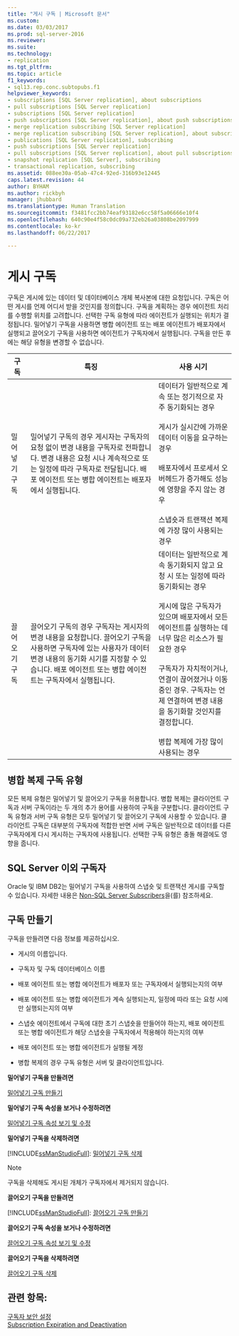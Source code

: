 ```yaml
---
title: "게시 구독 | Microsoft 문서"
ms.custom: 
ms.date: 03/03/2017
ms.prod: sql-server-2016
ms.reviewer: 
ms.suite: 
ms.technology:
- replication
ms.tgt_pltfrm: 
ms.topic: article
f1_keywords:
- sql13.rep.conc.subtopubs.f1
helpviewer_keywords:
- subscriptions [SQL Server replication], about subscriptions
- pull subscriptions [SQL Server replication]
- subscriptions [SQL Server replication]
- push subscriptions [SQL Server replication], about push subscriptions
- merge replication subscribing [SQL Server replication]
- merge replication subscribing [SQL Server replication], about subscribing
- publications [SQL Server replication], subscribing
- push subscriptions [SQL Server replication]
- pull subscriptions [SQL Server replication], about pull subscriptions
- snapshot replication [SQL Server], subscribing
- transactional replication, subscribing
ms.assetid: 088ee30a-05ab-47c4-92ed-316b93e12445
caps.latest.revision: 44
author: BYHAM
ms.author: rickbyh
manager: jhubbard
ms.translationtype: Human Translation
ms.sourcegitcommit: f3481fcc2bb74eaf93182e6cc58f5a06666e10f4
ms.openlocfilehash: 640c90e4f58c0dc09a732eb26a03808be2097999
ms.contentlocale: ko-kr
ms.lasthandoff: 06/22/2017

---
```

<a id="subscribe-to-publications" class="xliff"></a>

# 게시 구독
  구독은 게시에 있는 데이터 및 데이터베이스 개체 복사본에 대한 요청입니다. 구독은 어떤 게시를 언제 어디서 받을 것인지를 정의합니다. 구독을 계획하는 경우 에이전트 처리를 수행할 위치를 고려합니다. 선택한 구독 유형에 따라 에이전트가 실행되는 위치가 결정됩니다. 밀어넣기 구독을 사용하면 병합 에이전트 또는 배포 에이전트가 배포자에서 실행되고 끌어오기 구독을 사용하면 에이전트가 구독자에서 실행됩니다. 구독을 만든 후에는 해당 유형을 변경할 수 없습니다.  
  
|구독|특징|사용 시기|  
|------------------|---------------------|--------------|  
|밀어넣기 구독|밀어넣기 구독의 경우 게시자는 구독자의 요청 없이 변경 내용을 구독자로 전파합니다. 변경 내용은 요청 시나 계속적으로 또는 일정에 따라 구독자로 전달됩니다. 배포 에이전트 또는 병합 에이전트는 배포자에서 실행됩니다.|데이터가 일반적으로 계속 또는 정기적으로 자주 동기화되는 경우<br /><br /> 게시가 실시간에 가까운 데이터 이동을 요구하는 경우<br /><br /> 배포자에서 프로세서 오버헤드가 증가해도 성능에 영향을 주지 않는 경우<br /><br /> 스냅숏과 트랜잭션 복제에 가장 많이 사용되는 경우|  
|끌어오기 구독|끌어오기 구독의 경우 구독자는 게시자의 변경 내용을 요청합니다. 끌어오기 구독을 사용하면 구독자에 있는 사용자가 데이터 변경 내용의 동기화 시기를 지정할 수 있습니다. 배포 에이전트 또는 병합 에이전트는 구독자에서 실행됩니다.|데이터는 일반적으로 계속 동기화되지 않고 요청 시 또는 일정에 따라 동기화되는 경우<br /><br /> 게시에 많은 구독자가 있으며 배포자에서 모든 에이전트를 실행하는 데 너무 많은 리소스가 필요한 경우<br /><br /> 구독자가 자치적이거나, 연결이 끊어졌거나 이동 중인 경우. 구독자는 언제 연결하여 변경 내용을 동기화할 것인지를 결정합니다.<br /><br /> 병합 복제에 가장 많이 사용되는 경우|  
  
<a id="merge-replication-subscription-types" class="xliff"></a>

## 병합 복제 구독 유형  
 모든 복제 유형은 밀어넣기 및 끌어오기 구독을 허용합니다. 병합 복제는 클라이언트 구독과 서버 구독이라는 두 개의 추가 용어를 사용하여 구독을 구분합니다. 클라이언트 구독 유형과 서버 구독 유형은 모두 밀어넣기 및 끌어오기 구독에 사용할 수 있습니다. 클라이언트 구독은 대부분의 구독자에 적합한 반면 서버 구독은 일반적으로 데이터를 다른 구독자에게 다시 게시하는 구독자에 사용됩니다. 선택한 구독 유형은 충돌 해결에도 영향을 줍니다.  
  
<a id="non-sql-server-subscribers" class="xliff"></a>

## SQL Server 이외 구독자  
 Oracle 및 IBM DB2는 밀어넣기 구독을 사용하여 스냅숏 및 트랜잭션 게시를 구독할 수 있습니다. 자세한 내용은 [Non-SQL Server Subscribers](../../relational-databases/replication/non-sql/non-sql-server-subscribers.md)을(를) 참조하세요.  
  
<a id="creating-subscriptions" class="xliff"></a>

## 구독 만들기  
 구독을 만들려면 다음 정보를 제공하십시오.  
  
-   게시의 이름입니다.  
  
-   구독자 및 구독 데이터베이스 이름  
  
-   배포 에이전트 또는 병합 에이전트가 배포자 또는 구독자에서 실행되는지의 여부  
  
-   배포 에이전트 또는 병합 에이전트가 계속 실행되는지, 일정에 따라 또는 요청 시에만 실행되는지의 여부  
  
-   스냅숏 에이전트에서 구독에 대한 초기 스냅숏을 만들어야 하는지, 배포 에이전트 또는 병합 에이전트가 해당 스냅숏을 구독자에서 적용해야 하는지의 여부  
  
-   배포 에이전트 또는 병합 에이전트가 실행될 계정  
  
-   병합 복제의 경우 구독 유형은 서버 및 클라이언트입니다.  
  
 **밀어넣기 구독을 만들려면**  
  
 [밀어넣기 구독 만들기](../../relational-databases/replication/create-a-push-subscription.md)  
  
 **밀어넣기 구독 속성을 보거나 수정하려면**  
  
 [밀어넣기 구독 속성 보기 및 수정](../../relational-databases/replication/view-and-modify-push-subscription-properties.md)  
  
 **밀어넣기 구독을 삭제하려면**  
  
 [!INCLUDE[ssManStudioFull](../../includes/ssmanstudiofull-md.md)]: [밀어넣기 구독 삭제](../../relational-databases/replication/delete-a-push-subscription.md)  
  
> [!NOTE]  
>  구독을 삭제해도 게시된 개체가 구독자에서 제거되지 않습니다.  
  
 **끌어오기 구독을 만들려면**  
  
 [!INCLUDE[ssManStudioFull](../../includes/ssmanstudiofull-md.md)]: [끌어오기 구독 만들기](../../relational-databases/replication/create-a-pull-subscription.md)  
  
 **끌어오기 구독 속성을 보거나 수정하려면**  
  
 [끌어오기 구독 속성 보기 및 수정](../../relational-databases/replication/view-and-modify-pull-subscription-properties.md)  
  
 **끌어오기 구독을 삭제하려면**  
  
 [끌어오기 구독 삭제](../../relational-databases/replication/delete-a-pull-subscription.md)  
  
<a id="see-also" class="xliff"></a>

## 관련 항목:  
 [구독자 보안 설정](../../relational-databases/replication/security/secure-the-subscriber.md)   
 [Subscription Expiration and Deactivation](../../relational-databases/replication/subscription-expiration-and-deactivation.md)  
  
  

